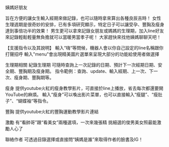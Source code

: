 姨媽好朋友

旨在方便的讓女生輸入經期來做記錄，也可以隨時拿來算出各種良辰吉時！
女性生理週期是很奇妙的安排，已有多項研究顯示，特定日子可以讓受孕、豐胸及瘦身達到事倍功半的效果！
男生更可以拿來記錄女朋友或媽媽的生理期，加入line好友來記錄輕鬆輕量無負擔就可以當暖男當孝子呢！
大家趕快來找他姨媽聊聊天吧！

【支援指令以及其說明】
輸入“嗨“等問候，機器人會以你自己設定的line名稱跟你打聲招呼
輸入"menu"會出現精美圖片選單來呈現大部分的功能給使用者做選擇

生理期相關
紀錄生理期
可隨時查詢上一次記錄的日期、預計下一次經期日期、安全期、豐胸期及瘦身期。
指令範例：查詢、update、輸入經期、上一次、下一次、瘦身期、豐胸期等。

瘦身
提供youtube火紅的瘦身教學影片，可直接於line上播放，省去每次都還要開YouTube的麻煩。
輸入“瘦身”可以喚出影片菜單，也可以直接輸入“瘦腿”、“瘦肚子”、“蝴蝶袖“等指令。

豐胸
提供youtube火紅的豐胸運動教學影片連結

激勵
有“看帥哥”跟“看美女”兩種選項，一次來幾張精
挑細選的俊男美女照最能激勵人心了

聯絡作者
可透過目錄選擇或直接問“姨媽是誰”來取得作者的臉書及IG！

